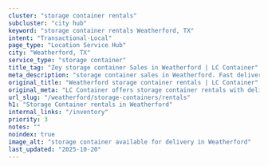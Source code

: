 ```yaml
---
cluster: "storage container rentals"
subcluster: "city hub"
keyword: "storage container rentals Weatherford, TX"
intent: "Transactional-Local"
page_type: "Location Service Hub"
city: "Weatherford, TX"
service_type: "storage container"
title_tag: "Zey storage container Sales in Weatherford | LC Container"
meta_description: "storage container sales in Weatherford. Fast delivery, competitive pricing. Serving storage containers area. Quote ID: S24. Call (214) 524-4168 for your free quote today."
original_title: "Weatherford storage container rentals | LC Container"
original_meta: "LC Container offers storage container rentals with delivery in Weatherford, TX. Local. Fast quotes. Since 2003."
url_slug: "/weatherford/storage-containers/rentals"
h1: "Storage Container rentals in Weatherford"
internal_links: "/inventory"
priority: 3
notes: ""
noindex: true
image_alt: "storage container available for delivery in Weatherford"
last_updated: "2025-10-20"
---
```


<!-- TODO: Add unique city/inventory copy, images, and internal links here. -->
